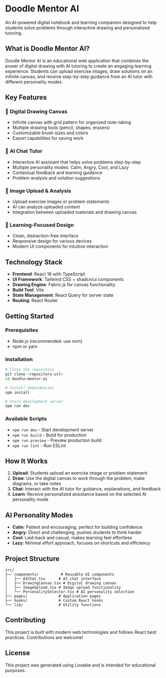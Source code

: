 # Doodle Mentor AI

An AI-powered digital notebook and learning companion designed to help students solve problems through interactive drawing and personalized tutoring.

## What is Doodle Mentor AI?

Doodle Mentor AI is an educational web application that combines the power of digital drawing with AI tutoring to create an engaging learning experience. Students can upload exercise images, draw solutions on an infinite canvas, and receive step-by-step guidance from an AI tutor with different personality modes.

## Key Features

### 🎨 **Digital Drawing Canvas**
- Infinite canvas with grid pattern for organized note-taking
- Multiple drawing tools (pencil, shapes, erasers)
- Customizable brush sizes and colors
- Export capabilities for saving work

### 🤖 **AI Chat Tutor**
- Interactive AI assistant that helps solve problems step-by-step
- Multiple personality modes: Calm, Angry, Cool, and Lazy
- Contextual feedback and learning guidance
- Problem analysis and solution suggestions

### 📸 **Image Upload & Analysis**
- Upload exercise images or problem statements
- AI can analyze uploaded content
- Integration between uploaded materials and drawing canvas

### 🎯 **Learning-Focused Design**
- Clean, distraction-free interface
- Responsive design for various devices
- Modern UI components for intuitive interaction

## Technology Stack

- **Frontend**: React 18 with TypeScript
- **UI Framework**: Tailwind CSS + shadcn/ui components
- **Drawing Engine**: Fabric.js for canvas functionality
- **Build Tool**: Vite
- **State Management**: React Query for server state
- **Routing**: React Router

## Getting Started

### Prerequisites
- Node.js (recommended: use nvm)
- npm or yarn

### Installation

```bash
# Clone the repository
git clone <repository-url>
cd doodle-mentor-ai

# Install dependencies
npm install

# Start development server
npm run dev
```

### Available Scripts

- `npm run dev` - Start development server
- `npm run build` - Build for production
- `npm run preview` - Preview production build
- `npm run lint` - Run ESLint

## How It Works

1. **Upload**: Students upload an exercise image or problem statement
2. **Draw**: Use the digital canvas to work through the problem, make diagrams, or take notes
3. **Chat**: Interact with the AI tutor for guidance, explanations, and feedback
4. **Learn**: Receive personalized assistance based on the selected AI personality mode

## AI Personality Modes

- **Calm**: Patient and encouraging, perfect for building confidence
- **Angry**: Direct and challenging, pushes students to think harder
- **Cool**: Laid-back and casual, makes learning feel effortless
- **Lazy**: Minimal effort approach, focuses on shortcuts and efficiency

## Project Structure

```
src/
├── components/          # Reusable UI components
│   ├── AIChat.tsx      # AI chat interface
│   ├── DrawingCanvas.tsx # Digital drawing canvas
│   ├── ImageUpload.tsx # Image upload functionality
│   └── PersonalitySelector.tsx # AI personality selection
├── pages/              # Application pages
├── hooks/              # Custom React hooks
└── lib/                # Utility functions
```

## Contributing

This project is built with modern web technologies and follows React best practices. Contributions are welcome!

## License

This project was generated using Lovable and is intended for educational purposes.